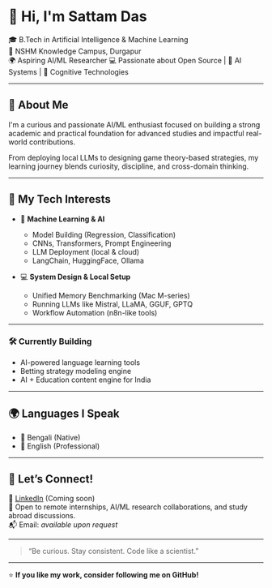 # 👋 Hi, I'm Sattam Das

🎓 B.Tech in Artificial Intelligence & Machine Learning  
📍 NSHM Knowledge Campus, Durgapur  
🌍 Aspiring AI/ML Researcher 
💻 Passionate about Open Source | 🤖 AI Systems | 🧠 Cognitive Technologies

---

## 🚀 About Me

I'm a curious and passionate AI/ML enthusiast focused on building a strong academic and practical foundation for advanced studies and impactful real-world contributions.

From deploying local LLMs to designing game theory-based strategies, my learning journey blends curiosity, discipline, and cross-domain thinking.

---

## 🧠 My Tech Interests

- 🤖 **Machine Learning & AI**
  - Model Building (Regression, Classification)
  - CNNs, Transformers, Prompt Engineering
  - LLM Deployment (local & cloud)
  - LangChain, HuggingFace, Ollama

- 💻 **System Design & Local Setup**
  - Unified Memory Benchmarking (Mac M-series)
  - Running LLMs like Mistral, LLaMA, GGUF, GPTQ
  - Workflow Automation (n8n-like tools)

---

### 🛠️ Currently Building
- AI-powered language learning tools  
- Betting strategy modeling engine  
- AI + Education content engine for India

---

## 🌍 Languages I Speak

- 🧠 Bengali (Native)  
- 🏫 English (Professional)  

---

## 🤝 Let’s Connect!

🔗 [LinkedIn](https://www.linkedin.com/) (Coming soon)  
💬 Open to remote internships, AI/ML research collaborations, and study abroad discussions.  
📬 Email: *available upon request*

---

> “Be curious. Stay consistent. Code like a scientist.”

---

⭐ **If you like my work, consider following me on GitHub!**


<!--
**sattam-das/sattam-das** is a ✨ _special_ ✨ repository because its `README.md` (this file) appears on your GitHub profile.

Here are some ideas to get you started:

- 🔭 I’m currently working on ...
- 🌱 I’m currently learning ...
- 👯 I’m looking to collaborate on ...
- 🤔 I’m looking for help with ...
- 💬 Ask me about ...
- 📫 How to reach me: ...
- 😄 Pronouns: ...
- ⚡ Fun fact: ...
-->
